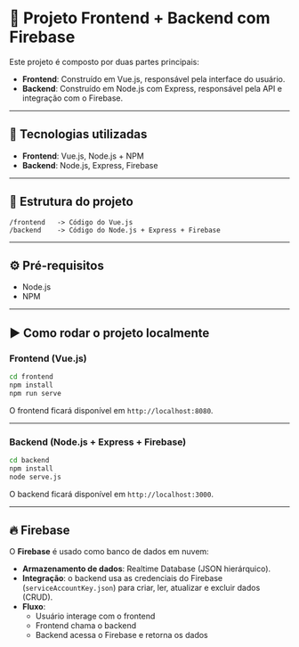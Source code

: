 # 📌 Projeto Frontend + Backend com Firebase

Este projeto é composto por duas partes principais:  

- **Frontend**: Construído em Vue.js, responsável pela interface do usuário.  
- **Backend**: Construído em Node.js com Express, responsável pela API e integração com o Firebase.  

---

## 🚀 Tecnologias utilizadas

- **Frontend**: Vue.js, Node.js + NPM  
- **Backend**: Node.js, Express, Firebase  

---

## 📂 Estrutura do projeto

```
/frontend   -> Código do Vue.js
/backend    -> Código do Node.js + Express + Firebase
```

---

## ⚙️ Pré-requisitos

- Node.js
- NPM  

---

## ▶️ Como rodar o projeto localmente

### Frontend (Vue.js)

```bash
cd frontend
npm install
npm run serve
```

O frontend ficará disponível em `http://localhost:8080`.

---

### Backend (Node.js + Express + Firebase)

```bash
cd backend
npm install
node serve.js
```

O backend ficará disponível em `http://localhost:3000`.

---

## 🔥 Firebase

O **Firebase** é usado como banco de dados em nuvem:  

- **Armazenamento de dados**: Realtime Database (JSON hierárquico).  
- **Integração**: o backend usa as credenciais do Firebase (`serviceAccountKey.json`) para criar, ler, atualizar e excluir dados (CRUD).  
- **Fluxo**:  
  - Usuário interage com o frontend  
  - Frontend chama o backend  
  - Backend acessa o Firebase e retorna os dados  
